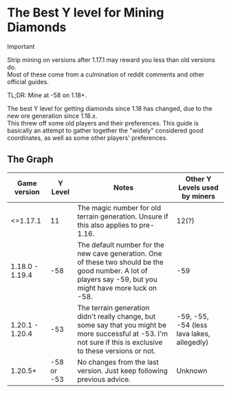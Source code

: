 # The Best Y level for Mining Diamonds
> [!IMPORTANT]
>
> Strip mining on versions after 1.17.1 may reward you less than old versions do.  
> Most of these come from a culmination of reddit comments and other official guides.  
>
> TL;DR: Mine at -58 on 1.18+.

The best Y level for getting diamonds since 1.18 has changed, due to the new ore generation since 1.18.x.  
This threw off some old players and their preferences. This guide is basically an attempt to gather together the "widely" considered good coordinates, as well as some other players' preferences.

## The Graph
| Game version | Y Level | Notes | Other Y Levels used by miners
| --- | --- | --- | --- |
| <=1.17.1 | 11 | The magic number for old terrain generation. Unsure if this also applies to pre-1.16. | 12(?) |
| 1.18.0 - 1.19.4 | -58 | The default number for the new cave generation. One of these two should be the good number. A lot of players say -59, but you might have more luck on -58. | -59 |
| 1.20.1 - 1.20.4 | -53 | The terrain generation didn't really change, but some say that you might be more successful at -53. I'm not sure if this is exclusive to these versions or not. | -59, -55, -54 (less lava lakes, allegedly) |
| 1.20.5+ | -58 or -53 | No changes from the last version. Just keep following previous advice. | Unknown |
